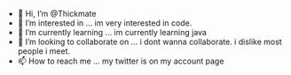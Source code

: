 - 👋 Hi, I’m @Thickmate
- 👀 I’m interested in ... im very interested in code. 
- 🌱 I’m currently learning ... im currently learning java
- 💞️ I’m looking to collaborate on ... i dont wanna collaborate. i dislike most people i meet.
- 📫 How to reach me ... my twitter is on my account page

<!---
Thickmate/Thickmate is a ✨ special ✨ repository because its `README.md` (this file) appears on your GitHub profile.
You can click the Preview link to take a look at your changes.
--->

